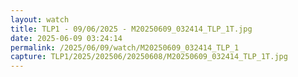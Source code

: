```yaml
---
layout: watch
title: TLP1 - 09/06/2025 - M20250609_032414_TLP_1T.jpg
date: 2025-06-09 03:24:14
permalink: /2025/06/09/watch/M20250609_032414_TLP_1
capture: TLP1/2025/202506/20250608/M20250609_032414_TLP_1T.jpg
---
```


